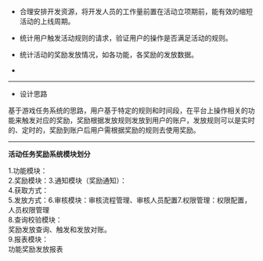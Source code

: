 * 合理安排开发资源，将开发人员的工作量前置在活动立项期前，能有效的缩短活动的上线周期。

* 统计用户触发活动规则的请求，验证用户的操作是否满足活动的规则。

* 统计活动的奖励发放情况，如各功能，各奖励的发放数据。

* 
---

* 设计思路

基于游戏任务系统的思路，用户基于特定的规则和时间段，在平台上操作相关的功能来触发对应的奖励，奖励根据发放规则发放到用户的账户，发放规则可以是实时的、定时的，奖励到账户后用户需根据奖励的规则去使用奖励。

---

**活动任务奖励系统模块划分**

1.功能模块：  
2.奖励模块：3.通知模块（奖励通知）：  
4.获取方式：  
5.发放方式：6.审核模块：审核流程管理、审核人员配置7.权限管理：权限配置，人员权限管理  
8.查询校验模块：  
奖励发放查询、触发和发放对账。  
9.报表模块：  
功能奖励发放报表

